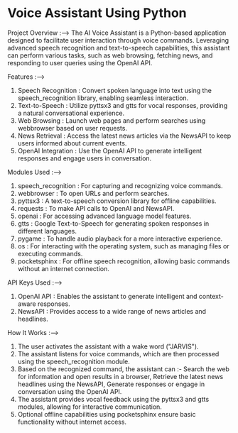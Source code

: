 # Voice Assistant Using Python

Project Overview :-->
The AI Voice Assistant is a Python-based application designed to facilitate user interaction through voice commands. Leveraging advanced speech recognition and text-to-speech capabilities, this assistant can perform various tasks, such as web browsing, fetching news, and responding to user queries using the OpenAI API.

Features :-->
1. Speech Recognition : Convert spoken language into text using the speech_recognition library, enabling seamless interaction.
2. Text-to-Speech : Utilize pyttsx3 and gtts for vocal responses, providing a natural conversational experience.
3. Web Browsing : Launch web pages and perform searches using webbrowser based on user requests.
4. News Retrieval : Access the latest news articles via the NewsAPI to keep users informed about current events.
5. OpenAI Integration : Use the OpenAI API to generate intelligent responses and engage users in conversation.

Modules Used :-->
1. speech_recognition : For capturing and recognizing voice commands.
2. webbrowser : To open URLs and perform searches.
3. pyttsx3 : A text-to-speech conversion library for offline capabilities.
4. requests : To make API calls to OpenAI and NewsAPI.
5. openai : For accessing advanced language model features.
6. gtts : Google Text-to-Speech for generating spoken responses in different languages.
7. pygame : To handle audio playback for a more interactive experience.
8. os : For interacting with the operating system, such as managing files or executing commands.
9. pocketsphinx : For offline speech recognition, allowing basic commands without an internet connection.

API Keys Used :-->
1. OpenAI API : Enables the assistant to generate intelligent and context-aware responses.
2. NewsAPI : Provides access to a wide range of news articles and headlines.

How It Works :-->
1. The user activates the assistant with a wake word ("JARVIS").
2. The assistant listens for voice commands, which are then processed using the speech_recognition module.
3. Based on the recognized command, the assistant can :- 
   Search the web for information and open results in a browser,
   Retrieve the latest news headlines using the NewsAPI,
   Generate responses or engage in conversation using the OpenAI API.
4. The assistant provides vocal feedback using the pyttsx3 and gtts modules, allowing for interactive communication.
5. Optional offline capabilities using pocketsphinx ensure basic functionality without internet access.
